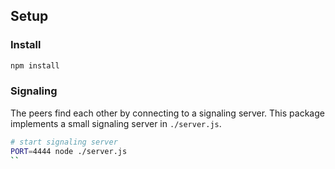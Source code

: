 ## Setup

### Install

```sh
npm install
```

### Signaling

The peers find each other by connecting to a signaling server. This package implements a small signaling server in `./server.js`.

```sh
# start signaling server
PORT=4444 node ./server.js
``
